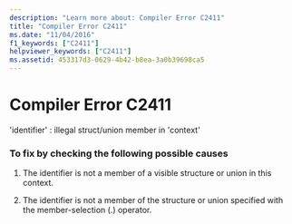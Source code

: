 ```yaml
---
description: "Learn more about: Compiler Error C2411"
title: "Compiler Error C2411"
ms.date: "11/04/2016"
f1_keywords: ["C2411"]
helpviewer_keywords: ["C2411"]
ms.assetid: 453317d3-0629-4b42-b8ea-3a0b39698ca5
---
```

# Compiler Error C2411

'identifier' : illegal struct/union member in 'context'

### To fix by checking the following possible causes

1. The identifier is not a member of a visible structure or union in this context.

1. The identifier is not a member of the structure or union specified with the member-selection (.) operator.
